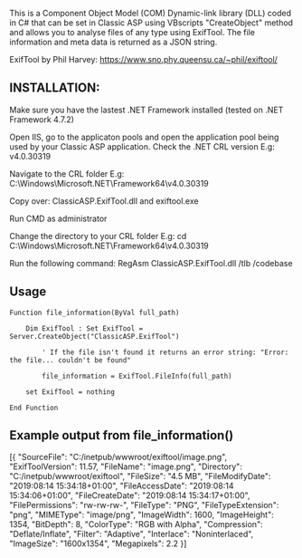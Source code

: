 This is a Component Object Model (COM) Dynamic-link library (DLL) coded in C# that can be set in Classic ASP using VBscripts "CreateObject" method and allows you to analyse files of any type using ExifTool. The file information and meta data is returned as a JSON string.

ExifTool by Phil Harvey:
https://www.sno.phy.queensu.ca/~phil/exiftool/

## INSTALLATION:

Make sure you have the lastest .NET Framework installed (tested on .NET Framework 4.7.2)
	
Open IIS, go to the applicaton pools and open the application pool being used by your 
Classic ASP application. Check the .NET CRL version
E.g: v4.0.30319
	
Navigate to the CRL folder
E.g: C:\Windows\Microsoft.NET\Framework64\v4.0.30319
	
Copy over: ClassicASP.ExifTool.dll and exiftool.exe
	
Run CMD as administrator

Change the directory to your CRL folder
E.g: cd C:\Windows\Microsoft.NET\Framework64\v4.0.30319
	
Run the following command: RegAsm ClassicASP.ExifTool.dll /tlb /codebase

## Usage

	Function file_information(ByVal full_path)
				
		Dim ExifTool : Set ExifTool = Server.CreateObject("ClassicASP.ExifTool")
			
			' If the file isn't found it returns an error string: "Error: the file... couldn't be found"
			
			file_information = ExifTool.FileInfo(full_path)
			
		set ExifTool = nothing
				
	End Function

## Example output from file_information()

  [{
    "SourceFile": "C:/inetpub/wwwroot/exiftool/image.png",
    "ExifToolVersion": 11.57,
    "FileName": "image.png",
    "Directory": "C:/inetpub/wwwroot/exiftool",
    "FileSize": "4.5 MB",
    "FileModifyDate": "2019:08:14 15:34:18+01:00",
    "FileAccessDate": "2019:08:14 15:34:06+01:00",
    "FileCreateDate": "2019:08:14 15:34:17+01:00",
    "FilePermissions": "rw-rw-rw-",
    "FileType": "PNG",
    "FileTypeExtension": "png",
    "MIMEType": "image/png",
    "ImageWidth": 1600,
    "ImageHeight": 1354,
    "BitDepth": 8,
    "ColorType": "RGB with Alpha",
    "Compression": "Deflate/Inflate",
    "Filter": "Adaptive",
    "Interlace": "Noninterlaced",
    "ImageSize": "1600x1354",
    "Megapixels": 2.2
  }]
